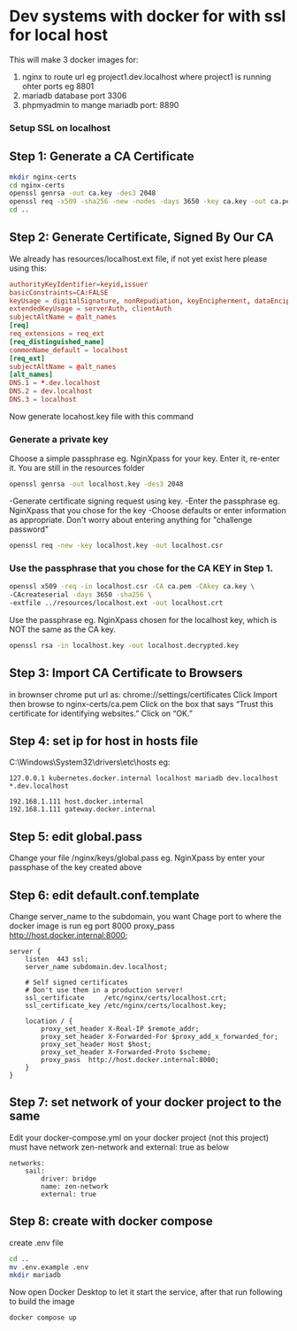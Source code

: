 
# Dev systems with docker for with ssl for local host
This will make 3 docker images for:
1. nginx to route url eg project1.dev.localhost where project1 is running ohter ports eg 8801
2. mariadb database port 3306
3. phpmyadmin to mange mariadb port: 8890

### Setup SSL on localhost
## Step 1: Generate a CA Certificate
~~~sh
mkdir nginx-certs
cd nginx-certs
openssl genrsa -out ca.key -des3 2048
openssl req -x509 -sha256 -new -nodes -days 3650 -key ca.key -out ca.pem
cd ..
~~~

## Step 2: Generate Certificate, Signed By Our CA
We already has resources/localhost.ext file, if not yet exist here please using this:
~~~conf
authorityKeyIdentifier=keyid,issuer
basicConstraints=CA:FALSE
keyUsage = digitalSignature, nonRepudiation, keyEncipherment, dataEncipherment
extendedKeyUsage = serverAuth, clientAuth
subjectAltName = @alt_names
[req]
req_extensions = req_ext
[req_distinguished_name]
commonName_default = localhost
[req_ext]
subjectAltName = @alt_names
[alt_names]
DNS.1 = *.dev.localhost
DNS.2 = dev.localhost
DNS.3 = localhost
~~~

Now generate locahost.key file with this command
### Generate a private key
Choose a simple passphrase eg. NginXpass for your key. Enter it, re-enter it.
You are still in the resources folder
~~~sh
openssl genrsa -out localhost.key -des3 2048
~~~
 -Generate certificate signing request using key.
 -Enter the passphrase eg. NginXpass that you chose for the key -Choose defaults or enter information as appropriate.
 Don't worry about entering anything for "challenge password"
~~~sh
openssl req -new -key localhost.key -out localhost.csr
~~~
### Use the passphrase that you chose for the CA KEY in Step 1.
~~~sh
openssl x509 -req -in localhost.csr -CA ca.pem -CAkey ca.key \
-CAcreateserial -days 3650 -sha256 \
-extfile ../resources/localhost.ext -out localhost.crt
~~~

 Use the passphrase eg. NginXpass chosen for the localhost key,
 which is NOT the same as the CA key.
~~~sh
openssl rsa -in localhost.key -out localhost.decrypted.key
 ~~~
## Step 3: Import CA Certificate to Browsers
in brownser chrome put url as:
chrome://settings/certificates
Click Import then browse to nginx-certs/ca.pem
Click on the box that says “Trust this certificate for identifying websites.” Click on “OK.”

## Step 4: set ip for host in hosts file
C:\Windows\System32\drivers\etc\hosts
eg:

```
127.0.0.1 kubernetes.docker.internal localhost mariadb dev.localhost *.dev.localhost

192.168.1.111 host.docker.internal
192.168.1.111 gateway.docker.internal
```
## Step 5: edit global.pass
Change your file /nginx/keys/global.pass eg. NginXpass by enter your passphase of the key created above

## Step 6: edit default.conf.template
Change server_name to the subdomain, you want
Chage port to where the docker image is run eg port 8000
proxy_pass	http://host.docker.internal:8000;
```
server {
    listen  443 ssl;
    server_name subdomain.dev.localhost;

    # Self signed certificates
    # Don't use them in a production server!
    ssl_certificate     /etc/nginx/certs/localhost.crt;
    ssl_certificate_key /etc/nginx/certs/localhost.key;

    location / {
        proxy_set_header X-Real-IP $remote_addr;
        proxy_set_header X-Forwarded-For $proxy_add_x_forwarded_for;
        proxy_set_header Host $host;
        proxy_set_header X-Forwarded-Proto $scheme;
        proxy_pass	http://host.docker.internal:8000;
    }
}
```
## Step 7: set network of your docker project to the same
Edit your docker-compose.yml on your docker project (not this project)
must have network zen-network and external: true as below
```
networks:
    sail:
        driver: bridge
        name: zen-network
        external: true
```
## Step 8: create with docker compose
create .env file
```sh
cd ..
mv .env.example .env
mkdir mariadb
```
Now open Docker Desktop to let it start the service,
after that run following to build the image
~~~sh
docker compose up
~~~